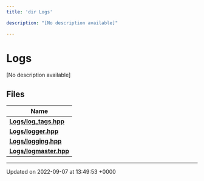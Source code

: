 ```yaml
---
title: 'dir Logs'

description: "[No description available]"

---
```


# Logs



[No description available]

## Files

| Name           |
| -------------- |
| **[Logs/log_tags.hpp](/documentation/code/files/log__tags_8hpp/#file-log-tagshpp)**  |
| **[Logs/logger.hpp](/documentation/code/files/logger_8hpp/#file-loggerhpp)**  |
| **[Logs/logging.hpp](/documentation/code/files/logging_8hpp/#file-logginghpp)**  |
| **[Logs/logmaster.hpp](/documentation/code/files/logmaster_8hpp/#file-logmasterhpp)**  |






-------------------------------

Updated on 2022-09-07 at 13:49:53 +0000
